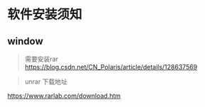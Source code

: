 # 软件安装须知

## window 

> 需要安装rar
https://blog.csdn.net/CN_Polaris/article/details/128637569

> unrar 下载地址

https://www.rarlab.com/download.htm